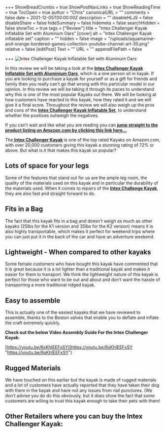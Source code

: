 +++
ShowBreadCrumbs = true
ShowPostNavLinks = true
ShowReadingTime = true
TocOpen = true
author = "Chris"
canonicalURL = ""
comments = false
date = 2021-12-05T00:00:00Z
description = ""
disableHLJS = false
disableShare = false
hideSummary = false
hidemeta = false
searchHidden = false
showToc = true
tags = ["Review"]
title = "Intex Challenger Kayak Inflatable Set with Aluminum Oars"
[cover]
alt = "Intex Challenger Kayak inflatable set"
caption = ""
hidden = false
image = "/uploads/aquamarine-and-orange-bordered-games-collection-youtube-channel-art-30.png"
relative = false
[editPost]
Text = ""
URL = ""
appendFilePath = false

+++
![Intex Challenger Kayak Inflatable Set with Aluminum Oars](https://m.media-amazon.com/images/I/81YZevt3C2L._AC_SX679_.jpg)

In this review we will be taking a look at the [**Intex Challenger Kayak Inflatable Set with Aluminium Oars**](#), which is a one person sit in kayak.  If you are looking to purchase a kayak for yourself or as a gift for friends and family then you really can’t go that wrong with this particular model in our opinion.  In this review we will be taking it through its paces to understand why this is one of the most popular Kayaks out there.  We will be looking at how customers have reacted to this kayak, how they rated it and we will give it a final score.  Throughout the review we will also weigh up the pros and cons of the [**Intex Challenger Kayak Inflatable Set**](#), to understand whether the positives outweigh the negatives.

If you can’t wait and like what you are reading you can [**jump straight to the product listing on Amazon.com by clicking this link here…**](#)

The[ **Intex Challenger Kayak**](#) is one of the top rated Kayaks on Amazon.com, with over 20,000 customers  giving this kayak a stunning rating of 72% or above.  But what is it that makes this kayak so popular?

## Lots of space for your legs

Some of the features that stand out for us are the ample leg room, the quality of the materials used on this kayak and in particular the durability of the materials used.  When it comes to repairs of the [**Intex Challenge Kayak**](#), they are also fast and straight forward to do.

## Fits in a Bag

The fact that this kayak fits in a bag and doesn’t weigh as much as other kayaks (25lbs for the K1 version and 35lbs for the K2 version) means it is also highly transportable, which makes it perfect for weekend trips where you can just put it in the back of the car and have an adventure weekend.

## Lightweight - When compared to other kayaks

Some female customers who have bought this kayak have commented that it is great because it is a lot lighter than a traditional kayak and makes it easier for them to transport.  We think the lightweight nature of this kayak is perfect for those who want to be out and about and don’t want the hassle of transporting a more traditional ridged kayak.

## Easy to assemble

This is actually one of the easiest kayaks that we have reviewed to assemble, thanks to the Boston valves that enable you to deflate and inflate the craft extremely quickly.

**Check out the below Video Assembly Guide For the Intex Challenger Kayak:**

[https://youtu.be/6sKhIEEFxSY](https://youtu.be/6sKhIEEFxSY "https://youtu.be/6sKhIEEFxSY")

## Rugged Materials

We have touched on this earlier but the kayak is made of rugged materials and a lot of customers have actually reported that they have taken their dog with them in the kayak and have not any issues from nail punctures.  (We don’t advise you do do this obviously, but it does show the fact that some customers are willing to trust this kayak enough to take their pets with them!

## Other Retailers where you can buy the Intex Challenger Kayak: